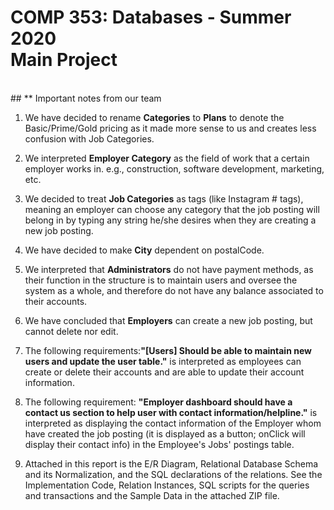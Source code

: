 # COMP 353: Databases - Summer 2020 <br  /> Main Project
<br  />
## ** Important notes from our team

1.  We have decided to rename **Categories** to **Plans** to denote the Basic/Prime/Gold pricing as it made more sense to us and creates less confusion with Job Categories.

2.  We interpreted **Employer Category** as the field of work that a certain employer works in. e.g., construction, software development, marketing, etc.

3. We decided to treat **Job Categories** as tags (like Instagram # tags), meaning an employer can choose any category that the job posting will belong in by typing any string he/she desires when they are creating a new job posting.

4. We have decided to make **City** dependent on postalCode.

5. We interpreted that **Administrators** do not have payment methods, as their function in the structure is to maintain users and oversee the system as a whole, and therefore do not have any balance associated to their accounts.

6. We have concluded that **Employers** can create a new job posting, but cannot delete nor edit.

7. The following requirements:**"[Users] Should be able to maintain new users and update the user table."** is interpreted as employees can create or delete their accounts and are able to update their account information.

8. The following requirement: **"Employer dashboard should have a contact us section to help user with contact information/helpline."** is interpreted as displaying the contact information of the Employer whom have created the job posting (it is displayed as a button; onClick will display their contact info) in the Employee's Jobs' postings table.

9. Attached in this report is the E/R Diagram, Relational Database Schema and its Normalization, and the SQL declarations of the relations. See the Implementation Code, Relation Instances, SQL scripts for the queries and transactions and the Sample Data in the attached ZIP file.
 
